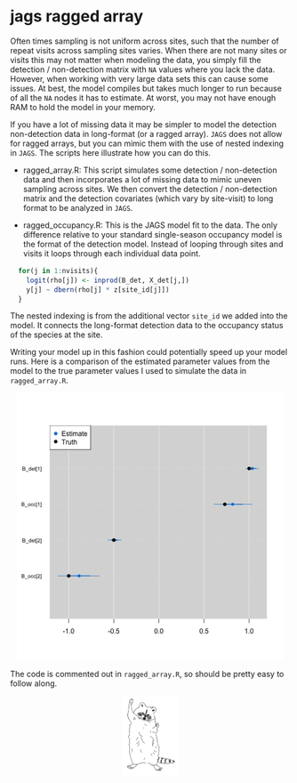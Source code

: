 # jags ragged array

Often times sampling is not uniform across sites, such that 
the number of repeat visits across sampling sites varies. 
When there are not many sites or visits this may not matter
when modeling the data, you simply fill the detection / 
non-detection matrix with `NA` values where you lack
the data. However, when working with very large data sets
this can cause some issues. At best, the model compiles but
takes much longer to run because of all the `NA` nodes it
has to estimate. At worst, you may not have enough RAM to 
hold the model in your memory.

If you have a lot of missing data it may be simpler to model
the detection non-detection data in long-format (or a ragged array). `JAGS` does not allow for ragged arrays, but you can mimic them with the use of nested indexing in `JAGS`. The scripts
here illustrate how you can do this.

- ragged_array.R: This script simulates some detection / 
non-detection data and then incorporates a lot of missing data to 
mimic uneven sampling across sites. We then convert the 
detection / non-detection matrix and the detection covariates (which
vary by site-visit) to long format to be analyzed in `JAGS`.

- ragged_occupancy.R: This is the JAGS model fit to the data. The
only difference relative to your standard single-season occupancy
model is the format of the detection model. Instead of looping through
sites and visits it loops through each individual data point.

```R
  for(j in 1:nvisits){
    logit(rho[j]) <- inprod(B_det, X_det[j,])
    y[j] ~ dbern(rho[j] * z[site_id[j]])
  }
```

The nested indexing is from the additional vector `site_id` we
added into the model. It connects the long-format detection data
to the occupancy status of the species at the site.


Writing your model up in this fashion could potentially speed up
your model runs. Here is a comparison of the estimated parameter
values from the model to the true parameter values I used
to simulate the data in `ragged_array.R`.

<div align="center"><img width="auto" height="auto" src="./model_output.jpeg" alt="Estimated values compared to true parameter values." /></div>

The code is commented out in `ragged_array.R`, so should be
pretty easy to follow along.

<div align="center"><img width="100" height="auto" src="https://github.com/mfidino/CV/blob/master/Raccoon.png" alt="A line drawing of a raccoon standing up and waving that Mason made." /></div>



 
